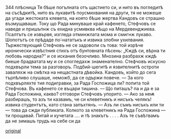 ﻿
344	плѣсница
Тя бѣше погълната отъ щастието си, и нито въ погледитѣ на съсѣдкитѣ, нито въ лукавитѣ поусмихвания на други, тя не можеше да угади жестоката клевета, на която бѣше жертва
Кандовъ се страшно възмущаваше.
Току що Рада минуваше край кафенето, Стефчовъ се наведе и пришъпнж съ ехидна усмивква нѣщо на Мердевенджиева. Псалтътъ се извървя, изгледа отминжлата мома и смигнж лукаво. Шопотътъ се прѣдаде по́-нататъкъ и извика злобни ухилвания. Тържествующий Стефчовъ не се задоволи съ това: той изрѣче иронически извѣстния стихъ отъ бунтовната пѣсень:
„Кждѣ си, вѣрна ти любовь народна?“ и се искания безочливо.
Мнозина разбрахж кждѣ биеше брадватата му и се спогледахж знаменателно.
Стефчовъ искусно подхвърли тема за разговоръ. Подбий-шегитѣ и язвителнитѣ остроти заваляхж на смѣтка на нещастната дѣвойка.
Кандовъ, който до сега търпѣливо слушаше, неможб, да се одържи повече.
— За кого подхвърляхте тия подигравки, за Рада Госпожица ли? попита той Стефчова.
Въ кафенето се въцари тишина.
— Що питашъ? па и да е за Рада Госпожина, какво? отговори Стефчовъ упорито.
— Ако за неѭ разбирашъ, то азъ ти казвамъ, че си клеветникъ и нисъкъ челякъ! извика студентътъ, като стана запъхтянъ.
— Азъ ли съмъ нисъкъ или ти — това да сжди публиката. Колкото за клеветникъ на Рада Госпожина — ти прощавай. Питай и кучетата .... и тѣ знакътъ . . . . Азъ те съвѣтвамъ да не зимашъ трудъ на себе си да

[original](images/385.jpg)